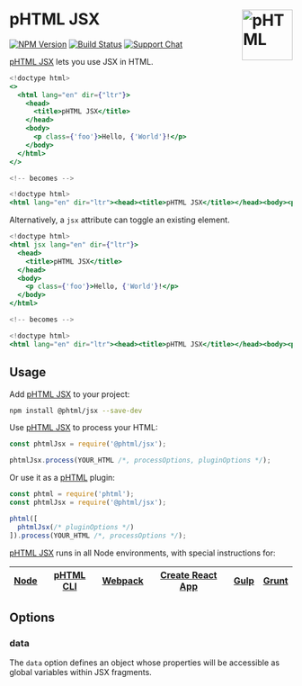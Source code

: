 # pHTML JSX [<img src="https://phtmlorg.github.io/phtml/logo.svg" alt="pHTML" width="90" height="90" align="right">][phtml]

[![NPM Version][npm-img]][npm-url]
[![Build Status][cli-img]][cli-url]
[![Support Chat][git-img]][git-url]

[pHTML JSX] lets you use JSX in HTML.

```jsx
<!doctype html>
<>
  <html lang="en" dir={"ltr"}>
    <head>
      <title>pHTML JSX</title>
    </head>
    <body>
      <p class={'foo'}>Hello, {'World'}!</p>
    </body>
  </html>
</>

<!-- becomes -->

<!doctype html>
<html lang="en" dir="ltr"><head><title>pHTML JSX</title></head><body><p class="foo">Hello, World!</p></body></html>
```

Alternatively, a `jsx` attribute can toggle an existing element.

```jsx
<!doctype html>
<html jsx lang="en" dir={"ltr"}>
  <head>
    <title>pHTML JSX</title>
  </head>
  <body>
    <p class={'foo'}>Hello, {'World'}!</p>
  </body>
</html>

<!-- becomes -->

<!doctype html>
<html lang="en" dir="ltr"><head><title>pHTML JSX</title></head><body><p class="foo">Hello, World!</p></body></html>
```

## Usage

Add [pHTML JSX] to your project:

```bash
npm install @phtml/jsx --save-dev
```

Use [pHTML JSX] to process your HTML:

```js
const phtmlJsx = require('@phtml/jsx');

phtmlJsx.process(YOUR_HTML /*, processOptions, pluginOptions */);
```

Or use it as a [pHTML] plugin:

```js
const phtml = require('phtml');
const phtmlJsx = require('@phtml/jsx');

phtml([
  phtmlJsx(/* pluginOptions */)
]).process(YOUR_HTML /*, processOptions */);
```

[pHTML JSX] runs in all Node environments, with special instructions for:

| [Node](INSTALL.md#node) | [pHTML CLI](INSTALL.md#phtml-cli) | [Webpack](INSTALL.md#webpack) | [Create React App](INSTALL.md#create-react-app) | [Gulp](INSTALL.md#gulp) | [Grunt](INSTALL.md#grunt) |
| --- | --- | --- | --- | --- | --- |

## Options

### data

The `data` option defines an object whose properties will be accessible as
global variables within JSX fragments.

[cli-img]: https://img.shields.io/travis/phtmlorg/phtml-jsx.svg
[cli-url]: https://travis-ci.org/phtmlorg/phtml-jsx
[git-img]: https://img.shields.io/badge/support-chat-blue.svg
[git-url]: https://gitter.im/phtmlorg/phtml
[npm-img]: https://img.shields.io/npm/v/@phtml/jsx.svg
[npm-url]: https://www.npmjs.com/package/@phtml/jsx

[pHTML]: https://github.com/phtmlorg/phtml
[pHTML JSX]: https://github.com/phtmlorg/phtml-jsx
